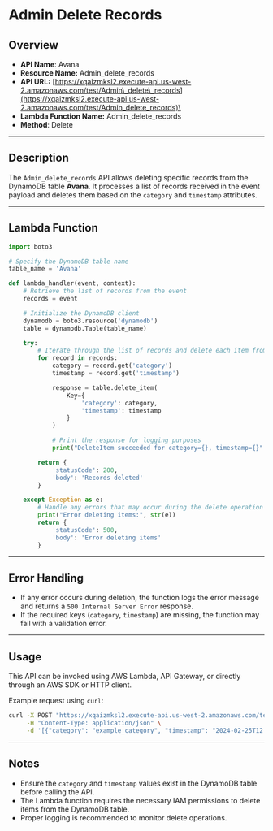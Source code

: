 # Admin Delete Records 

## Overview 
- **API Name**: Avana
- **Resource Name:** Admin_delete_records
- **API URL:** [https://xqaizmksl2.execute-api.us-west-2.amazonaws.com/test/Admin\_delete\_records](https://xqaizmksl2.execute-api.us-west-2.amazonaws.com/test/Admin_delete_records)\
- **Lambda Function Name:** Admin_delete_records
- **Method**: Delete

---

## Description

The `Admin_delete_records` API allows deleting specific records from the DynamoDB table **Avana**. It processes a list of records received in the event payload and deletes them based on the `category` and `timestamp` attributes.

---


## Lambda Function

```python
import boto3

# Specify the DynamoDB table name
table_name = 'Avana'

def lambda_handler(event, context):
    # Retrieve the list of records from the event
    records = event

    # Initialize the DynamoDB client
    dynamodb = boto3.resource('dynamodb')
    table = dynamodb.Table(table_name)

    try:
        # Iterate through the list of records and delete each item from DynamoDB
        for record in records:
            category = record.get('category')
            timestamp = record.get('timestamp')

            response = table.delete_item(
                Key={
                    'category': category,
                    'timestamp': timestamp
                }
            )

            # Print the response for logging purposes
            print("DeleteItem succeeded for category={}, timestamp={}".format(category, timestamp))

        return {
            'statusCode': 200,
            'body': 'Records deleted'
        }

    except Exception as e:
        # Handle any errors that may occur during the delete operation
        print("Error deleting items:", str(e))
        return {
            'statusCode': 500,
            'body': 'Error deleting items'
        }
```

---

## Error Handling

- If any error occurs during deletion, the function logs the error message and returns a `500 Internal Server Error` response.
- If the required keys (`category`, `timestamp`) are missing, the function may fail with a validation error.

---

## Usage

This API can be invoked using AWS Lambda, API Gateway, or directly through an AWS SDK or HTTP client.

Example request using `curl`:

```sh
curl -X POST "https://xqaizmksl2.execute-api.us-west-2.amazonaws.com/test/Admin_delete_records" \
     -H "Content-Type: application/json" \
     -d '[{"category": "example_category", "timestamp": "2024-02-25T12:34:56Z"}]'
```

---

## Notes

- Ensure the `category` and `timestamp` values exist in the DynamoDB table before calling the API.
- The Lambda function requires the necessary IAM permissions to delete items from the DynamoDB table.
- Proper logging is recommended to monitor delete operations.
